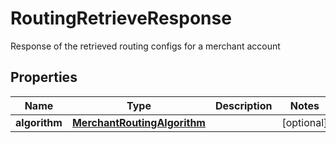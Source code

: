 

# RoutingRetrieveResponse

Response of the retrieved routing configs for a merchant account

## Properties

| Name | Type | Description | Notes |
|------------ | ------------- | ------------- | -------------|
|**algorithm** | [**MerchantRoutingAlgorithm**](MerchantRoutingAlgorithm.md) |  |  [optional] |



